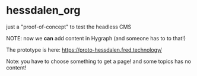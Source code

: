 # hessdalen_org

just a "proof-of-concept" to test the headless CMS

NOTE: now we **can** add content in Hygraph (and someone has to to that!)

The prototype is here: https://proto-hessdalen.fred.technology/

Note: you have to choose something to get a page! and some topics has no content!

